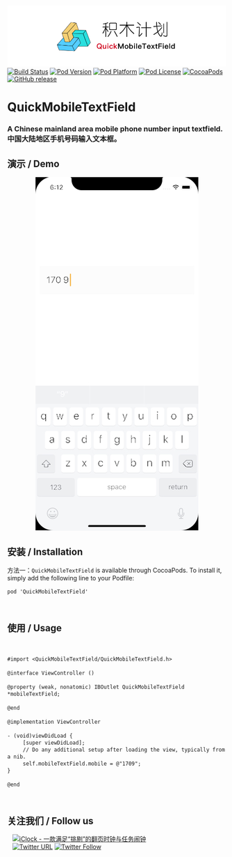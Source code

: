 ![logo](logo.png)
[![Build Status](http://img.shields.io/travis/pcjbird/QuickMobileTextField/master.svg?style=flat)](https://travis-ci.org/pcjbird/QuickMobileTextField)
[![Pod Version](http://img.shields.io/cocoapods/v/QuickMobileTextField.svg?style=flat)](http://cocoadocs.org/docsets/QuickMobileTextField/)
[![Pod Platform](http://img.shields.io/cocoapods/p/QuickMobileTextField.svg?style=flat)](http://cocoadocs.org/docsets/QuickMobileTextField/)
[![Pod License](http://img.shields.io/cocoapods/l/QuickMobileTextField.svg?style=flat)](https://www.apache.org/licenses/LICENSE-2.0.html)
[![CocoaPods](https://img.shields.io/cocoapods/at/QuickMobileTextField.svg)](https://github.com/pcjbird/QuickMobileTextField)
[![GitHub release](https://img.shields.io/github/release/pcjbird/QuickMobileTextField.svg)](https://github.com/pcjbird/QuickMobileTextField/releases)


# QuickMobileTextField
### A Chinese mainland area mobile phone number input textfield. 中国大陆地区手机号码输入文本框。
 

## 演示 / Demo
 
<p align="center"><img src="demo.jpg" title="demo"></p>
 
 
##  安装 / Installation

方法一：`QuickMobileTextField` is available through CocoaPods. To install it, simply add the following line to your Podfile:

```
pod 'QuickMobileTextField'
```
  
## 使用 / Usage
     
```
#import <QuickMobileTextField/QuickMobileTextField.h>
     
@interface ViewController ()
     
@property (weak, nonatomic) IBOutlet QuickMobileTextField *mobileTextField;

@end
     
@implementation ViewController
     
- (void)viewDidLoad {
     [super viewDidLoad];
     // Do any additional setup after loading the view, typically from a nib.
     self.mobileTextField.mobile = @"1709";
}
     
@end
```
  
## 关注我们 / Follow us
  
<a href="https://itunes.apple.com/cn/app/iclock-一款满足-挑剔-的翻页时钟与任务闹钟/id1128196970?pt=117947806&ct=com.github.pcjbird.QuickMobileTextField&mt=8"><img src="https://github.com/pcjbird/AssetsExtractor/raw/master/iClock.gif" width="400" title="iClock - 一款满足“挑剔”的翻页时钟与任务闹钟"></a>    
  
[![Twitter URL](https://img.shields.io/twitter/url/http/shields.io.svg?style=social)](https://twitter.com/intent/tweet?text=https://github.com/pcjbird/QuickMobileTextField)
[![Twitter Follow](https://img.shields.io/twitter/follow/pcjbird.svg?style=social)](https://twitter.com/pcjbird)
